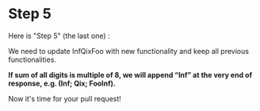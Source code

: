 # Step 5

Here is "Step 5" (the last one) :

We need to update InfQixFoo with new functionality and keep all previous functionalities.

**If sum of all digits is multiple of 8, we will append “Inf” at the very end of response, e.g. (Inf; Qix; FooInf).**

Now it's time for your pull request!
